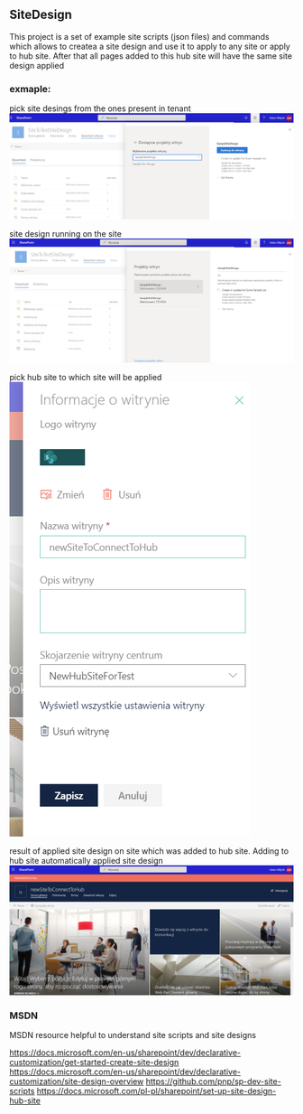 ## SiteDesign

This project is a set of example site scripts (json files) and commands which allows to createa a site design and use it to apply to any site or apply to hub site. After that all pages added to this hub site will have the same site design applied

### exmaple:
pick site desings from the ones present in tenant 
![](Images/PickAviableSiteDesign.png)

site design running on the site
![](Images/SiteDesignRunning.png)

pick hub site to which site will be applied
![](Images/AddSiteToHubSiteWhichWillApplySiteDesign.png)

result of applied site design on site which was added to hub site. Adding to hub site automatically applied site design
![](Images/AppliedSiteDesignOnSiteAddedToHubSite.png)

### MSDN 

MSDN resource helpful to understand site scripts and site designs

https://docs.microsoft.com/en-us/sharepoint/dev/declarative-customization/get-started-create-site-design
https://docs.microsoft.com/en-us/sharepoint/dev/declarative-customization/site-design-overview
https://github.com/pnp/sp-dev-site-scripts
https://docs.microsoft.com/pl-pl/sharepoint/set-up-site-design-hub-site
